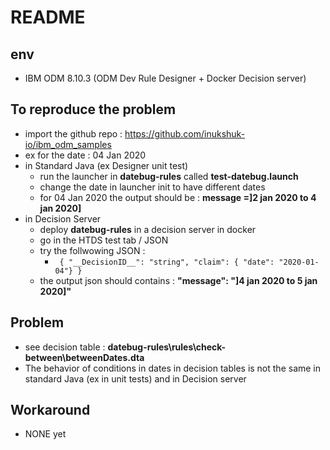 # README

## env
* IBM ODM 8.10.3 (ODM Dev Rule Designer  + Docker Decision server) 
 
## To reproduce the problem
* import the github repo : https://github.com/inukshuk-io/ibm_odm_samples
* ex for the date : 04 Jan 2020
* in Standard Java  (ex Designer unit test)
     * run the launcher in **datebug-rules** called **test-datebug.launch**
	 * change the date in launcher init to have different dates
	 * for 04 Jan 2020 the output should be : **message =]2 jan 2020 to 4 jan 2020]**
* in Decision Server
     * deploy **datebug-rules** in a decision server in docker
	 * go in the HTDS test tab / JSON
	 * try the follwowing JSON :
	      * ```  { "__DecisionID__": "string", "claim": { "date": "2020-01-04"} } ```	 
	 * the output json should contains : **"message": "]4 jan 2020 to 5 jan 2020]"**


## Problem 
* see decision table : **datebug-rules\rules\check-between\betweenDates.dta**
* The behavior of conditions in dates in decision tables is not the same in standard Java (ex in unit tests) and in Decision server 


## Workaround 
* NONE yet
